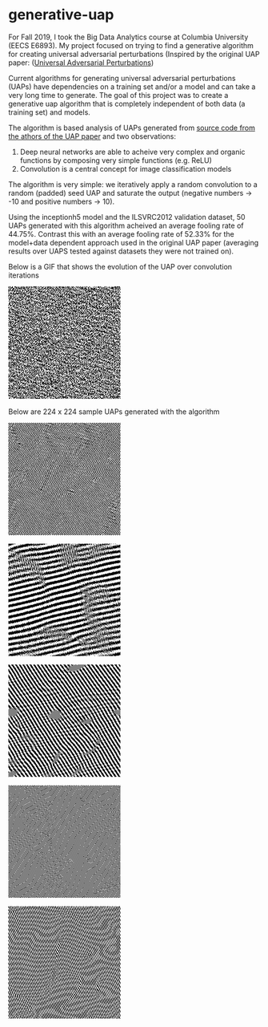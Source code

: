 # generative-uap

For Fall 2019, I took the Big Data Analytics course at Columbia University (EECS E6893). My project focused on trying to find a generative algorithm for creating universal adversarial perturbations (Inspired by the original UAP paper: ([Universal Adversarial Perturbations](https://arxiv.org/abs/1610.08401))

Current algorithms for generating universal adversarial perturbations (UAPs) have dependencies on a training set and/or a model and can take a very long time to generate. The goal of this project was to create a generative uap algorithm that is completely independent of both data (a training set) and models.

The algorithm is based analysis of UAPs generated from [source code from the athors of the UAP paper](https://github.com/LTS4/universal) and two observations:
1) Deep neural networks are able to acheive very complex and organic functions by composing very simple functions (e.g. ReLU)
2) Convolution is a central concept for image classification models

The algorithm is very simple: we iteratively apply a random convolution to a random (padded) seed UAP and saturate the output (negative numbers -> -10 and positive numbers -> 10). 

Using the inceptionh5 model and the ILSVRC2012 validation dataset, 50 UAPs generated with this algorithm acheived an average fooling rate of 44.75%. Contrast this with an average fooling rate of 52.33% for the model+data dependent approach used in the original UAP paper (averaging results over UAPS tested against datasets they were not trained on). 

Below is a GIF that shows the evolution of the UAP over convolution iterations

![UAP Sample #1 GIF](https://github.com/ArmstrongPhysics/generative-uap/blob/master/224x224-samples/rand_conv_224x224_iter45_id00814799.gif)

Below are 224 x 224 sample UAPs generated with the algorithm

![Sample 1](https://github.com/ArmstrongPhysics/generative-uap/blob/master/224x224-samples/rand_conv_224x224_iter45_id00814799.png)

![Sample 2](https://github.com/ArmstrongPhysics/generative-uap/blob/master/224x224-samples/rand_conv_224x224_iter45_id01039413.png)

![Sample 3](https://github.com/ArmstrongPhysics/generative-uap/blob/master/224x224-samples/rand_conv_224x224_iter45_id03036958.png)

![Sample 4](https://github.com/ArmstrongPhysics/generative-uap/blob/master/224x224-samples/rand_conv_224x224_iter45_id08386328.png)

![Sample 5](https://github.com/ArmstrongPhysics/generative-uap/blob/master/224x224-samples/rand_conv_224x224_iter45_id08791660.png)
